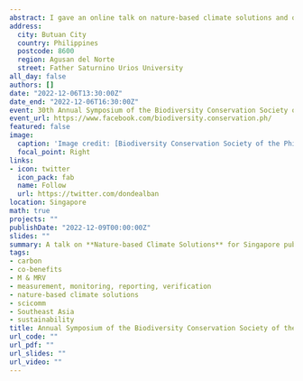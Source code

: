 ```yaml
---
abstract: I gave an online talk on nature-based climate solutions and our research programmes at the [Centre for Nature-based Climate Solutions](https://www.nus.edu.sg/cncs/) at the National University of Singapore. The talk was part of the parallel workshop entitled, **Conversations on Conservation: a roundtable discussion with the private sector on natural climate solutions, the turn-out of the latest Conference of Parties (COP 27), climate smart agriculture, carbon markets and INSPIRE’s private-sector engagement funding**, organised by the Gerry Roxas Foundation's USAID-funded INSPIRE Project. 
address:
  city: Butuan City
  country: Philippines
  postcode: 8600
  region: Agusan del Norte
  street: Father Saturnino Urios University
all_day: false
authors: []
date: "2022-12-06T13:30:00Z"
date_end: "2022-12-06T16:30:00Z"
event: 30th Annual Symposium of the Biodiversity Conservation Society of the Philippines
event_url: https://www.facebook.com/biodiversity.conservation.ph/
featured: false
image:
  caption: 'Image credit: [Biodiversity Conservation Society of the Philippines](https://sites.google.com/biodiversity.ph/30pbs/home?pli=1)'
  focal_point: Right
links:
- icon: twitter
  icon_pack: fab
  name: Follow
  url: https://twitter.com/dondealban
location: Singapore
math: true
projects: ""
publishDate: "2022-12-09T00:00:00Z"
slides: ""
summary: A talk on **Nature-based Climate Solutions** for Singapore public officers.
tags:
- carbon
- co-benefits
- M & MRV
- measurement, monitoring, reporting, verification
- nature-based climate solutions
- scicomm
- Southeast Asia
- sustainability
title: Annual Symposium of the Biodiversity Conservation Society of the Philippines
url_code: ""
url_pdf: ""
url_slides: ""
url_video: ""
---
```

